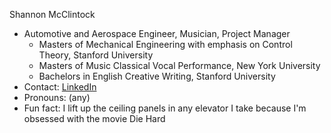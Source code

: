 Shannon McClintock
- Automotive and Aerospace Engineer, Musician, Project Manager
  - Masters of Mechanical Engineering with emphasis on Control Theory, Stanford University
  - Masters of Music Classical Vocal Performance, New York University
  - Bachelors in English Creative Writing, Stanford University
- Contact: [LinkedIn](www.linkedin.com/in/shannon-mcclintock-843b90237)
- Pronouns: (any)
- Fun fact: I lift up the ceiling panels in any elevator I take because I'm obsessed with the movie Die Hard

<!---
smc1922/smc1922 is a ✨ special ✨ repository because its `README.md` (this file) appears on your GitHub profile.
You can click the Preview link to take a look at your changes.
--->
